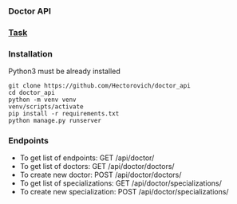 ### Doctor API


### [Task](https://docs.google.com/document/d/1u2wLu1Xzv67xUO_ccAknfbY03BG1CxUiWu39Y4EIGbg/edit#)

### Installation

Python3 must be already installed
````
git clone https://github.com/Hectorovich/doctor_api
cd doctor_api
python -m venv venv
venv/scripts/activate
pip install -r requirements.txt
python manage.py runserver
````

### Endpoints
* To get list of endpoints: GET /api/doctor/
* To get list of doctors: GET /api/doctor/doctors/
* To create new doctor: POST /api/doctor/doctors/
* To get list of specializations: GET /api/doctor/specializations/
* To create new specialization: POST /api/doctor/specializations/
